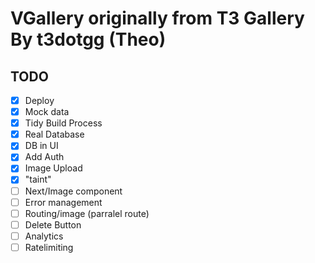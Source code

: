 # VGallery originally from T3 Gallery By t3dotgg (Theo)

## TODO
- [x] Deploy
- [x] Mock data
- [x] Tidy Build Process
- [x] Real Database
- [x] DB in UI
- [x] Add Auth
- [x] Image Upload
- [x] "taint"
- [ ] Next/Image component
- [ ] Error management
- [ ] Routing/image (parralel route)
- [ ] Delete Button
- [ ] Analytics
- [ ] Ratelimiting